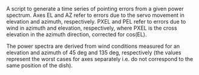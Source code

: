 A script to generate a time series of pointing errors from a given power spectrum. Axes EL and AZ refer to errors due to the servo movement in elevation and azimuth, respectively. PXEL and PEL refer to errors due to wind in azimuth and elevation, respectively, where PXEL is the cross elevation in the azimuth direction, corrected for cos(EL).

The power spectra are derived from wind conditions measured for an elevation and azimuth of 45 deg and 135 deg, respectively (the values represent the worst cases for axes separately i.e. do not correspond to the same position of the dish).
